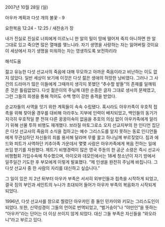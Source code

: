 2007년 10월 28일 (일)

아우카 계획과 다섯 개의 불꽃 - 9



요한복음 12:24 - 12:25 / 새찬송가  장


내가 진실로 진실로 너희에게 이르노니 한 알의 밀이 땅에 떨어져 죽지 아니하면 한 알 그대로 있고 죽으면 많은 열매를 맺느니라. 자기 생명을 사랑하는 자는 잃어버릴 것이요 이 세상에서 자기 생명을 미워하는 자는 영생하도록 보전하리라

해석도움





젊고 유능한 다섯 선교사의 죽음에 대해 무모하고 아까운 죽음이라고 비난하는 이도 없지 않았다. 일반 세상이 보기에 이것은 다섯 젊은 생애의 허망한 낭비였다. 그러나 그 사건의 드라마가 많은 이들에게 그때까지 생각지 못했던 “추수할 밭들”의 존재를 일깨워 준 것은 틀림없었다. 다섯 젊은이의 주님께 대한 순종은 글자 그대로 생사의 문제였고, 그런 그들의 희생을 통해 적어도 수백 명이 강한 충격을 받았다. 

순교자들의 사역을 잇기 위한 계획들이 속속 수립됐다. 혹시라도 아우카족이 우호적 접촉을 위해 찾아올 경우를 대비해 아라후노 지부에 인력이 배치되었고, 백인들의 동기가 지극히 우호적일 뿐 전혀 다른 꿍꿍이속이 없음을 추호의 의심 없이 아우카족에게 알리기 위해 선물 투하 비행도 재개했다. 브라질 마토그로소 오지 선교지부의 한 인디언 집단은 다섯 선교사의 죽음의 소식을 접하고는 예수 그리스도를 알지 못하는 동료 인디언들에게 무관심하던 자신들의 죄를 용서해 달라며 무릎 꿇고 하나님께 부르짖었다. 짐과 에드와 피트가 사역하던 키추아족 가운데서 몇몇 사람은 아우카족에게 복음 전하는 일에 쓰임 받기를 자원했다. 제트기 비행경력이 많은 영국 주둔의 한 공군 소령은 즉시 선교사 비행협회 가입수속에 착수했으며, 아이오와 데모인에서는 18세 청소년이 자기 방에서 일주일간 기도한 후 부모에게 이렇게 발표했다. “제 인생을 완전히 주님께 바칩니다. 그 다섯 선교사 중 한 사람의 자리를 대신하고 싶습니다.”

그 일이 있은 지 2년 뒤부터 아우카 부족은 서서히 외부인들과 접촉을 시작하게 되었고, 결국 짐의 부인과 세인트의 누나가 초대되어 들어가 아우카 부족의 복음화가 시작되게 되었다. 

1996년, 다섯 선교사를 창으로 찔렀던 아우카인 중 둘인 민카이와 키모는 그리스도인이 되었다. 또한, 신약성경이 그들의 언어로 번역되었고, “벌거숭이”나 “야만인”을 뜻하는 “아우카”라는 단어는 더 이상 쓰이지 않게 되었다. 대신 그들 부족은 자신들을 “와오라니”라고 부르고 있다.